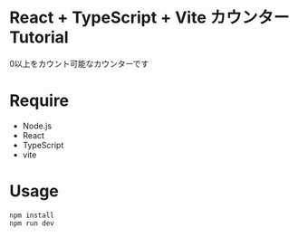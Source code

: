 # React + TypeScript + Vite カウンターTutorial
0以上をカウント可能なカウンターです
# Require
- Node.js
- React
- TypeScript
- vite
# Usage
```
npm install
npm run dev
```
